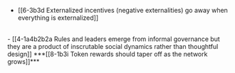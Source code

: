 - [[6-3b3d Externalized incentives (negative externalities) go away when everything is externalized]]
<br>
- [[4-1a4b2b2a Rules and leaders emerge from informal governance but they are a product of inscrutable social dynamics rather than thoughtful design]]
	***[[8-1b3i Token rewards should taper off as the network grows]]***
<br>
